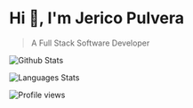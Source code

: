 # Hi 👋, I'm Jerico Pulvera

> A Full Stack Software Developer

![Github Stats](https://github-readme-stats.vercel.app/api?username=jericopulvera&show_icons=true)

![Languages Stats](https://github-readme-stats.vercel.app/api/top-langs/?username=jericopulvera&layout=compact&hide=html)

![Profile views](https://komarev.com/ghpvc/?username=jericopulvera)

